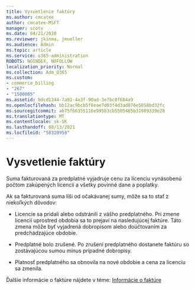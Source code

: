 ```yaml
---
title: Vysvetlenie faktúry
ms.author: cmcatee
author: cmcatee-MSFT
manager: scotv
ms.date: 04/21/2020
ms.reviewer: jkinma, jmueller
ms.audience: Admin
ms.topic: article
ms.service: o365-administration
ROBOTS: NOINDEX, NOFOLLOW
localization_priority: Normal
ms.collection: Adm_O365
ms.custom:
- commerce_billing
- "267"
- "1500005"
ms.assetid: bdcd1344-7a01-4a3f-90ad-3e7bc0f684a9
ms.openlocfilehash: bb12ac9bcb5f8eae7d03f4d3ad876e5858bd32fc
ms.sourcegitcommit: ab75f66355116e995b3cb5505465b31989339e28
ms.translationtype: MT
ms.contentlocale: sk-SK
ms.lasthandoff: 08/13/2021
ms.locfileid: "58320958"
---
```

# <a name="help-understanding-your-bill"></a>Vysvetlenie faktúry

Suma fakturovaná za predplatné vyjadruje cenu za licenciu vynásobenú počtom zakúpených licencií a všetky povinné dane a poplatky.
  
Ak sa fakturovaná suma líši od očakávanej sumy, môže sa to stať z niekoľkých dôvodov:
  
- Licencie sa pridali alebo odstránili z vášho predplatného. Pri zmene licencií uprostred obdobia sa to prejaví na nasledujúcej faktúre. Táto zmena môže byť vyjadrená dobropisom alebo doúčtovaním za predchádzajúce obdobie.

- Predplatné bolo zrušené. Po zrušení predplatného dostanete faktúru so zostávajúcou sumou mínus prípadné dobropisy.

- Platnosť predplatného sa obnovila na nové obdobie a cena za licenciu sa zmenila.

Ďalšie informácie o faktúre nájdete v téme: [Informácie o faktúre](https://docs.microsoft.com/microsoft-365/commerce/billing-and-payments/understand-your-invoice2)